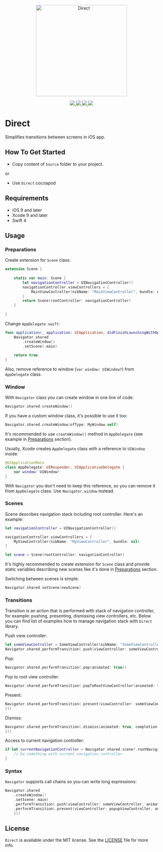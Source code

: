 <p align="center" >
	<img src="/Images/logo_2048_2048.png" alt="Direct" title="Direct" width="300px" height="300px">
</p>

<p align="center">
	<a href="https://swift.org">
		<img src="https://img.shields.io/badge/Swift-4.0-orange.svg?style=flat">
	</a>
	<a href="https://cocoapods.org">
		<img src="https://img.shields.io/cocoapods/v/Direct.svg">
	</a>
	<a href="https://cocoapods.org">
		<img src="https://img.shields.io/cocoapods/dt/Direct.svg">
	</a>
	<a href="https://tldrlegal.com/license/mit-license">
		<img src="https://img.shields.io/badge/License-MIT-blue.svg?style=flat">
	</a>
</p>

# Direct

Simplifies transitions between screens in iOS app.

## How To Get Started

- Copy content of `Source` folder to your project.

or

- Use `Direct` cocoapod

## Requirements

* iOS 9 and later
* Xcode 9 and later
* Swift 4

## Usage

### Preparations

Create extension for `Scene` class:

```swift
extension Scene {
    
    static var main: Scene {
        let navigationController = UINavigationController()
        navigationController.viewControllers = [
            MainViewController(nibName: "MainViewController", bundle: nil)
        ]
        return Scene(rootController: navigationController)
    }
    
}
```

Change `AppDelegate.swift`:

```swift
func application(_ application: UIApplication, didFinishLaunchingWithOptions launchOptions: [UIApplicationLaunchOptionsKey: Any]?) -> Bool {
    Navigator.shared
        .createWindow()
        .setScene(.main)
    
    return true
}
```

Also, remove reference to window (`var window: UIWindow?`) from `AppDelegate` class.

### Window

With `Navigator` class you can create window in one line of code:

```swift
Navigator.shared.createWindow()
```

If you have a custom window class, it's possible to use it too:

```swift
Navigator.shared.createWindow(ofType: MyWindow.self)
```

It's recommended to use `createWindow()` method in `AppDelegate` (see example in [Preparations](#preparations) section).

Usually, Xcode creates `AppDelegate` class with a reference to `UIWindow` inside:

```swift
@UIApplicationMain
class AppDelegate: UIResponder, UIApplicationDelegate {
    var window: UIWindow?
}
```

With `Navigator` you don't need to keep this reference, so you can remove it from `AppDelegate` class. Use `Navigator.window` instead.

### Scenes

Scene describes navigation stack including root controller. Here's an example:

```swift
let navigationController = UINavigationController()

navigationController.viewControllers = [
    MyViewController(nibName: "MyViewController", bundle: nil)
]

let scene = Scene(rootController: navigationController)
```

It's highly recommended to create extension for `Scene` class and provide static variables describing new scenes like it's done in [Preparations](#preparations) section.

Switching between scenes is simple:

```swift
Navigator.shared.setScene(newScene)
```

### Transitions

Transition is an action that is performed with stack of navigation controller, for example: pushing, presenting, dismissing view controllers, etc. Below you can find list of examples how to manage navigation stack with `Direct` library.

Push view controller:

```swift
let someViewController = SomeViewController(nibName: "SomeViewController", bundle: nil)
Navigator.shared.performTransition(.push(viewController: someViewController, animated: true))
```

Pop:

```swift
Navigator.shared.performTransition(.pop(animated: true))
```

Pop to root view controller:

```swift
Navigator.shared.performTransition(.popToRootViewController(animated: true))
```

Present:

```swift
Navigator.shared.performTransition(.present(viewController: someViewController, animated: true, completion: {
}))
```

Dismiss:

```swift
Navigator.shared.performTransition(.dismiss(animated: true, completion: {
}))
```

Access to current navigation controller:

```swift
if let currentNavigationController = Navigator.shared.scene?.rootNavigationController {
    // Do something with current navigation controller
}
```

### Syntax

`Navigator` supports call chains so you can write long expressions:

```swift
Navigator.shared
    .createWindow()
    .setScene(.main)
    .performTransition(.push(viewController: someViewController, animated: false))
    .performTransition(.present(viewController: popupViewController, animated: true, completion: {
    }))
```

## License

`Direct` is available under the MIT license. See the [LICENSE](./LICENSE) file for more info.

